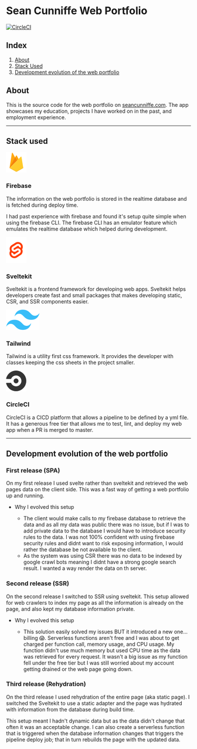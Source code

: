 # Sean Cunniffe Web Portfolio

[![CircleCI](https://dl.circleci.com/status-badge/img/gh/sean-cunniffe/svelte-portfolio/tree/master.svg?style=shield)](https://dl.circleci.com/status-badge/redirect/gh/sean-cunniffe/svelte-portfolio/tree/master)

## Index

1. [About](#about)
2. [Stack Used](#stack-used)
3. [Development evolution of the web portfolio](#development-evolution-of-the-web-portfolio)

## About

This is the source code for the web portfolio on [seancunniffe.com](https://seancunniffe.com). The app showcases my education, projects I have worked on in the past, and employment experience.

---

## Stack used

![firebase](readme/firebase_28dp.png)

### Firebase

The information on the web portfolio is stored in the realtime database and is fetched during deploy time.

I had past experience with firebase and found it's setup quite simple when using the firebase CLI. The firebase CLI has an emulator feature which emulates the realtime database which helped during development.

![sveltekit](readme/sveltekit_28dp.png)

### Sveltekit

Sveltekit is a frontend framework for developing web apps. Sveltekit helps developers create fast and small packages that makes developing static, CSR, and SSR components easier.

![tailwind](readme/tailwind.png)

### Tailwind

Tailwind is a utility first css framework. It provides the developer with classes keeping the css sheets in the project smaller.

![tailwind](readme/circleCI.png)

### CircleCI

CircleCI is a CICD platform that allows a pipeline to be defined by a yml file. It has a generous free tier that allows me to test, lint, and deploy my web app when a PR is merged to master.

---

## Development evolution of the web portfolio

### First release (SPA)

On my first release I used svelte rather than sveltekit and retrieved the web pages data on the client side. This was a fast way of getting a web portfolio up and running.

-   Why I evolved this setup

    -   The client would make calls to my firebase database to retrieve the data and as all my data was public there was no issue, but if I was to add private data to the database I would have to introduce security rules to the data. I was not 100% confident with using firebase security rules and didnt want to risk exposing information, I would rather the database be not available to the client.
    -   As the system was using CSR there was no data to be indexed by google crawl bots meaning I didnt have a strong google search result. I wanted a way render the data on th server.

### Second release (SSR)

On the second release I switched to SSR using sveltekit. This setup allowed for web crawlers to index my page as all the information is already on the page, and also kept my database information private.

-   Why I evolved this setup

    -   This solution easily solved my issues BUT it introduced a new one... billing 😱. Serverless functions aren't free and I was about to get charged per function call, memory usage, and CPU usage. My function didn't use much memory but used CPU time as the data was retrieved for every request. It wasn't a big issue as my function fell under the free tier but I was still worried about my account getting drained or the web page going down.

### Third release (Rehydration)

On the third release I used rehydration of the entire page (aka static page). I switched the Sveltekit to use a static adapter and the page was hydrated with information from the database during build time.

This setup meant I hadn't dynamic data but as the data didn't change that often it was an acceptable change. I can also create a serverless function that is triggered when the database information changes that triggers the pipeline deploy job; that in turn rebuilds the page with the updated data.
